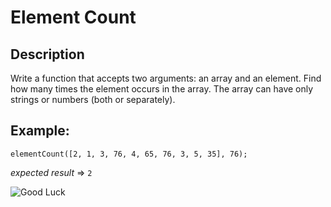 # Element Count

## Description

Write a function that accepts two arguments: an array and an element. Find how many times the element occurs in the array. The array can have only strings or numbers (both or separately).


**Example:**
------------------------------------------
`elementCount([2, 1, 3, 76, 4, 65, 76, 3, 5, 35], 76);`

_expected result_ => `2`

![Good Luck](https://media.giphy.com/media/L3uegwiKeAY6GG1UmI/giphy.gif)
